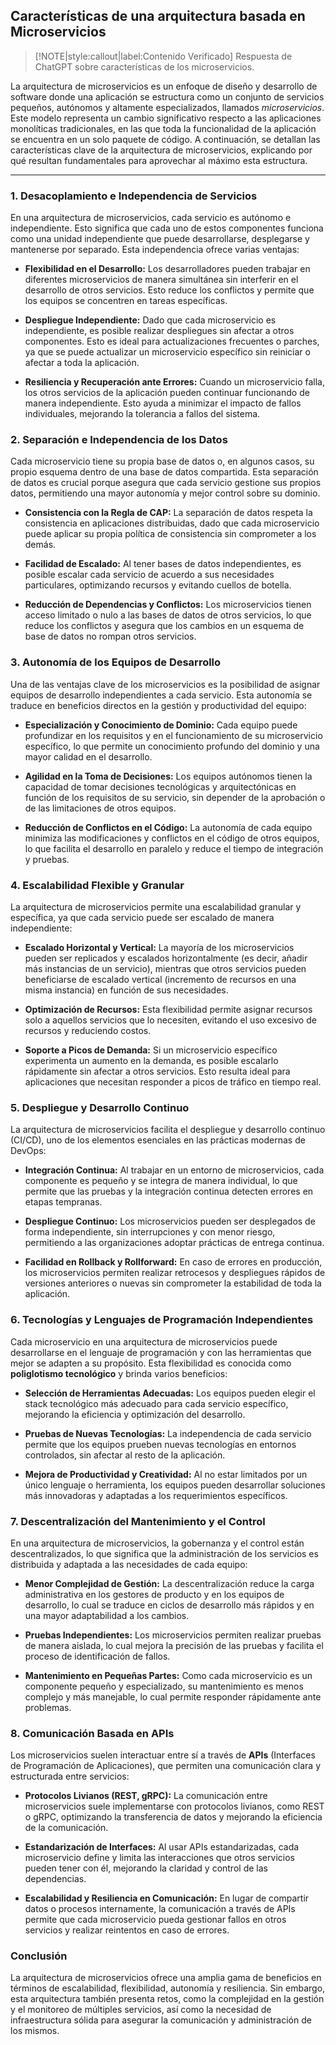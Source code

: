 ## Características de una arquitectura basada en Microservicios

> [!NOTE|style:callout|label:Contenido Verificado]
> Respuesta de ChatGPT sobre características de los microservicios.

La arquitectura de microservicios es un enfoque de diseño y desarrollo de software donde una aplicación se estructura como un conjunto de servicios pequeños, autónomos y altamente especializados, llamados *microservicios*. Este modelo representa un cambio significativo respecto a las aplicaciones monolíticas tradicionales, en las que toda la funcionalidad de la aplicación se encuentra en un solo paquete de código. A continuación, se detallan las características clave de la arquitectura de microservicios, explicando por qué resultan fundamentales para aprovechar al máximo esta estructura.

---

### 1. Desacoplamiento e Independencia de Servicios <!-- {docsify-ignore} -->

En una arquitectura de microservicios, cada servicio es autónomo e independiente. Esto significa que cada uno de estos componentes funciona como una unidad independiente que puede desarrollarse, desplegarse y mantenerse por separado. Esta independencia ofrece varias ventajas:

- **Flexibilidad en el Desarrollo:** Los desarrolladores pueden trabajar en diferentes microservicios de manera simultánea sin interferir en el desarrollo de otros servicios. Esto reduce los conflictos y permite que los equipos se concentren en tareas específicas.
  
- **Despliegue Independiente:** Dado que cada microservicio es independiente, es posible realizar despliegues sin afectar a otros componentes. Esto es ideal para actualizaciones frecuentes o parches, ya que se puede actualizar un microservicio específico sin reiniciar o afectar a toda la aplicación.
  
- **Resiliencia y Recuperación ante Errores:** Cuando un microservicio falla, los otros servicios de la aplicación pueden continuar funcionando de manera independiente. Esto ayuda a minimizar el impacto de fallos individuales, mejorando la tolerancia a fallos del sistema.

### 2. Separación e Independencia de los Datos <!-- {docsify-ignore} -->

Cada microservicio tiene su propia base de datos o, en algunos casos, su propio esquema dentro de una base de datos compartida. Esta separación de datos es crucial porque asegura que cada servicio gestione sus propios datos, permitiendo una mayor autonomía y mejor control sobre su dominio.

- **Consistencia con la Regla de CAP:** La separación de datos respeta la consistencia en aplicaciones distribuidas, dado que cada microservicio puede aplicar su propia política de consistencia sin comprometer a los demás.
  
- **Facilidad de Escalado:** Al tener bases de datos independientes, es posible escalar cada servicio de acuerdo a sus necesidades particulares, optimizando recursos y evitando cuellos de botella.
  
- **Reducción de Dependencias y Conflictos:** Los microservicios tienen acceso limitado o nulo a las bases de datos de otros servicios, lo que reduce los conflictos y asegura que los cambios en un esquema de base de datos no rompan otros servicios.

### 3. Autonomía de los Equipos de Desarrollo <!-- {docsify-ignore} -->

Una de las ventajas clave de los microservicios es la posibilidad de asignar equipos de desarrollo independientes a cada servicio. Esta autonomía se traduce en beneficios directos en la gestión y productividad del equipo:

- **Especialización y Conocimiento de Dominio:** Cada equipo puede profundizar en los requisitos y en el funcionamiento de su microservicio específico, lo que permite un conocimiento profundo del dominio y una mayor calidad en el desarrollo.
  
- **Agilidad en la Toma de Decisiones:** Los equipos autónomos tienen la capacidad de tomar decisiones tecnológicas y arquitectónicas en función de los requisitos de su servicio, sin depender de la aprobación o de las limitaciones de otros equipos.
  
- **Reducción de Conflictos en el Código:** La autonomía de cada equipo minimiza las modificaciones y conflictos en el código de otros equipos, lo que facilita el desarrollo en paralelo y reduce el tiempo de integración y pruebas.

### 4. Escalabilidad Flexible y Granular <!-- {docsify-ignore} -->

La arquitectura de microservicios permite una escalabilidad granular y específica, ya que cada servicio puede ser escalado de manera independiente:

- **Escalado Horizontal y Vertical:** La mayoría de los microservicios pueden ser replicados y escalados horizontalmente (es decir, añadir más instancias de un servicio), mientras que otros servicios pueden beneficiarse de escalado vertical (incremento de recursos en una misma instancia) en función de sus necesidades.
  
- **Optimización de Recursos:** Esta flexibilidad permite asignar recursos solo a aquellos servicios que lo necesiten, evitando el uso excesivo de recursos y reduciendo costos.
  
- **Soporte a Picos de Demanda:** Si un microservicio específico experimenta un aumento en la demanda, es posible escalarlo rápidamente sin afectar a otros servicios. Esto resulta ideal para aplicaciones que necesitan responder a picos de tráfico en tiempo real.

### 5. Despliegue y Desarrollo Continuo <!-- {docsify-ignore} -->

La arquitectura de microservicios facilita el despliegue y desarrollo continuo (CI/CD), uno de los elementos esenciales en las prácticas modernas de DevOps:

- **Integración Continua:** Al trabajar en un entorno de microservicios, cada componente es pequeño y se integra de manera individual, lo que permite que las pruebas y la integración continua detecten errores en etapas tempranas.
  
- **Despliegue Continuo:** Los microservicios pueden ser desplegados de forma independiente, sin interrupciones y con menor riesgo, permitiendo a las organizaciones adoptar prácticas de entrega continua.
  
- **Facilidad en Rollback y Rollforward:** En caso de errores en producción, los microservicios permiten realizar retrocesos y despliegues rápidos de versiones anteriores o nuevas sin comprometer la estabilidad de toda la aplicación.

### 6. Tecnologías y Lenguajes de Programación Independientes <!-- {docsify-ignore} -->

Cada microservicio en una arquitectura de microservicios puede desarrollarse en el lenguaje de programación y con las herramientas que mejor se adapten a su propósito. Esta flexibilidad es conocida como **poliglotismo tecnológico** y brinda varios beneficios:

- **Selección de Herramientas Adecuadas:** Los equipos pueden elegir el stack tecnológico más adecuado para cada servicio específico, mejorando la eficiencia y optimización del desarrollo.
  
- **Pruebas de Nuevas Tecnologías:** La independencia de cada servicio permite que los equipos prueben nuevas tecnologías en entornos controlados, sin afectar al resto de la aplicación.
  
- **Mejora de Productividad y Creatividad:** Al no estar limitados por un único lenguaje o herramienta, los equipos pueden desarrollar soluciones más innovadoras y adaptadas a los requerimientos específicos.

### 7. Descentralización del Mantenimiento y el Control <!-- {docsify-ignore} -->

En una arquitectura de microservicios, la gobernanza y el control están descentralizados, lo que significa que la administración de los servicios es distribuida y adaptada a las necesidades de cada equipo:

- **Menor Complejidad de Gestión:** La descentralización reduce la carga administrativa en los gestores de producto y en los equipos de desarrollo, lo cual se traduce en ciclos de desarrollo más rápidos y en una mayor adaptabilidad a los cambios.
  
- **Pruebas Independientes:** Los microservicios permiten realizar pruebas de manera aislada, lo cual mejora la precisión de las pruebas y facilita el proceso de identificación de fallos.
  
- **Mantenimiento en Pequeñas Partes:** Como cada microservicio es un componente pequeño y especializado, su mantenimiento es menos complejo y más manejable, lo cual permite responder rápidamente ante problemas.

### 8. Comunicación Basada en APIs <!-- {docsify-ignore} -->

Los microservicios suelen interactuar entre sí a través de **APIs** (Interfaces de Programación de Aplicaciones), que permiten una comunicación clara y estructurada entre servicios:

- **Protocolos Livianos (REST, gRPC):** La comunicación entre microservicios suele implementarse con protocolos livianos, como REST o gRPC, optimizando la transferencia de datos y mejorando la eficiencia de la comunicación.
  
- **Estandarización de Interfaces:** Al usar APIs estandarizadas, cada microservicio define y limita las interacciones que otros servicios pueden tener con él, mejorando la claridad y control de las dependencias.
  
- **Escalabilidad y Resiliencia en Comunicación:** En lugar de compartir datos o procesos internamente, la comunicación a través de APIs permite que cada microservicio pueda gestionar fallos en otros servicios y realizar reintentos en caso de errores.

### Conclusión <!-- {docsify-ignore} -->

La arquitectura de microservicios ofrece una amplia gama de beneficios en términos de escalabilidad, flexibilidad, autonomía y resiliencia. Sin embargo, esta arquitectura también presenta retos, como la complejidad en la gestión y el monitoreo de múltiples servicios, así como la necesidad de infraestructura sólida para asegurar la comunicación y administración de los mismos.